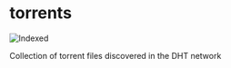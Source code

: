 torrents 
========
![Indexed](https://img.shields.io/badge/indexed-230459-blue)

Collection of torrent files discovered in the DHT network

